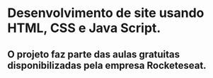 # Desenvolvimento de site usando HTML, CSS e Java Script.
## O projeto faz parte das aulas gratuitas disponibilizadas pela empresa Rocketeseat.
